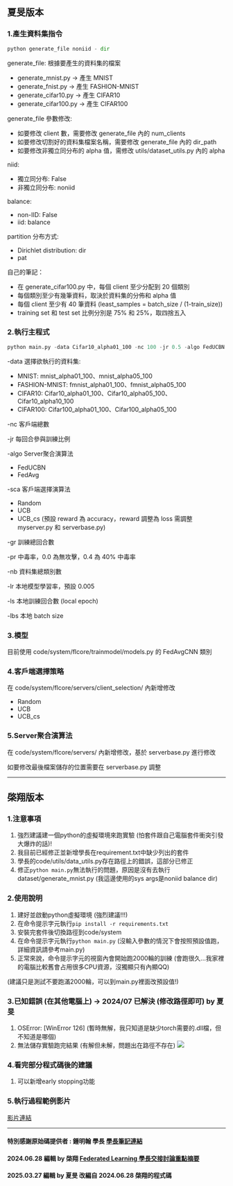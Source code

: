 ## 夏旻版本
### 1.產生資料集指令
```python
python generate_file noniid - dir 
```
generate_file: 根據要產生的資料集的檔案
- generate_mnist.py -> 產生 MNIST
- generate_fnist.py -> 產生 FASHION-MNIST
- generate_cifar10.py -> 產生 CIFAR10
- generate_cifar100.py -> 產生 CIFAR100

generate_file 參數修改:
- 如要修改 client 數，需要修改 generate_file 內的 num_clients
- 如要修改切割好的資料集檔案名稱，需要修改 generate_file 內的 dir_path
- 如要修改非獨立同分布的 alpha 值，需修改 utils/dataset_utils.py 內的 alpha

niid: 
- 獨立同分布: False
- 非獨立同分布: noniid

balance:
- non-IID: False
- iid: balance

partition 分布方式:
- Dirichlet distribution: dir
- pat

自己的筆記：
- 在 generate_cifar100.py 中，每個 client 至少分配到 20 個類別
- 每個類別至少有幾筆資料，取決於資料集的分佈和 alpha 值
- 每個 client 至少有 40 筆資料 (least_samples = batch_size / (1-train_size))
- training set 和 test set 比例分別是 75% 和 25%，取四捨五入

### 2.執行主程式
```python
python main.py -data Cifar10_alpha01_100 -nc 100 -jr 0.5 -algo FedUCBN -sca UCB -gr 499 -pr 0.4 -nb 10
```

\-data 選擇欲執行的資料集:
- MNIST: mnist_alpha01_100、mnist_alpha05_100
- FASHION-MNIST: fmnist_alpha01_100、fmnist_alpha05_100
- CIFAR10: Cifar10_alpha01_100、Cifar10_alpha05_100、Cifar10_alpha10_100
- CIFAR100: Cifar100_alpha01_100、Cifar100_alpha05_100

\-nc 客戶端總數

\-jr 每回合參與訓練比例

\-algo Server聚合演算法
- FedUCBN
- FedAvg

\-sca 客戶端選擇演算法
- Random
- UCB
- UCB_cs (預設 reward 為 accuracy，reward 調整為 loss 需調整 myserver.py 和 serverbase.py)

\-gr 訓練總回合數

\-pr 中毒率，0.0 為無攻擊，0.4 為 40% 中毒率

\-nb 資料集總類別數

\-lr 本地模型學習率，預設 0.005

\-ls 本地訓練回合數 (local epoch)

\-lbs 本地 batch size

### 3.模型
目前使用 code/system/flcore/trainmodel/models.py 的 FedAvgCNN 類別

### 4.客戶端選擇策略
在 code/system/flcore/servers/client_selection/ 內新增修改
- Random
- UCB
- UCB_cs

### 5.Server聚合演算法
在 code/system/flcore/servers/ 內新增修改，基於 serverbase.py 進行修改

如要修改最後檔案儲存的位置需要在 serverbase.py 調整


****
## 棨翔版本
### 1.注意事項

1. 強烈建議建一個python的虛擬環境來跑實驗 (怕套件跟自己電腦套件衝突引發大爆炸的話)!
2. 我目前已經修正並新增學長在requirement.txt中缺少列出的套件
3. 學長的code/utils/data_utils.py存在路徑上的錯誤，這部分已修正
4. 修正`python main.py`無法執行的問題，原因是沒有去執行dataset/generate_mnist.py (我這邊使用的sys args是noniid balance dir)

### 2.使用說明

1. 建好並啟動python虛擬環境 (強烈建議!!!)
2. 在命令提示字元執行`pip install -r requirements.txt`
3. 安裝完套件後切換路徑到code/system
4. 在命令提示字元執行`python main.py` (沒輸入參數的情況下會按照預設值跑，詳細資訊請參考main.py)
5. 正常來說，命令提示字元的視窗內會開始跑2000輪的訓練 (會跑很久...我家裡的電腦比較舊會占用很多CPU資源，沒獨顯只有內顯QQ)

(建議只是測試不要跑滿2000輪，可以到main.py裡面改預設值!)

### 3.已知錯誤 (在其他電腦上) -> 2024/07 已解決 (修改路徑即可) by 夏旻

1. OSError: [WinError 126] (暫時無解，我只知道是缺少torch需要的.dll檔，但不知道是哪個)
2. 無法儲存實驗跑完結果 (有解但未解，問題出在路徑不存在)
![](https://i.imgur.com/y7oxlVR.png)

### 4.看完部分程式碼後的建議

1. 可以新增early stopping功能

### 5.執行過程範例影片

[影片連結](https://www.youtube.com/embed/GGPfxRIfAWY?si=wSSsqsiAZZHvhKOK)

---

#### 特別感謝原始碼提供者 : 鍾明翰 學長 [學長筆記連結](https://hackmd.io/XyJWVGecSRWu4jn0haT8mg)
#### 2024.06.28 編輯 by 棨翔 [Federated Learning 學長交接討論重點摘要](https://hackmd.io/@qixiang1009/BkubNnkj6)
#### 2025.03.27 編輯 by 夏旻 改編自 2024.06.28 棨翔的程式碼

